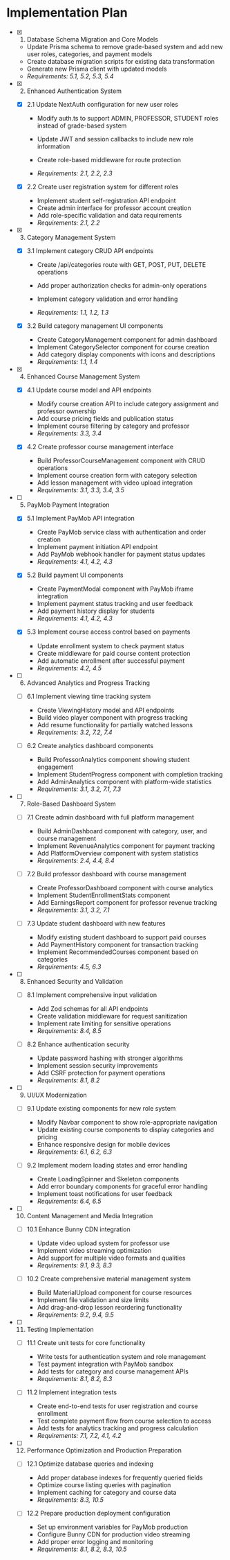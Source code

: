 # Implementation Plan

- [x] 1. Database Schema Migration and Core Models



  - Update Prisma schema to remove grade-based system and add new user roles, categories, and payment models
  - Create database migration scripts for existing data transformation
  - Generate new Prisma client with updated models
  - _Requirements: 5.1, 5.2, 5.3, 5.4_




- [x] 2. Enhanced Authentication System
  - [x] 2.1 Update NextAuth configuration for new user roles

    - Modify auth.ts to support ADMIN, PROFESSOR, STUDENT roles instead of grade-based system

    - Update JWT and session callbacks to include new role information
    - Create role-based middleware for route protection
    - _Requirements: 2.1, 2.2, 2.3_

  - [x] 2.2 Create user registration system for different roles


    - Implement student self-registration API endpoint
    - Create admin interface for professor account creation
    - Add role-specific validation and data requirements
    - _Requirements: 2.1, 2.2_




- [x] 3. Category Management System
  - [x] 3.1 Implement category CRUD API endpoints

    - Create /api/categories route with GET, POST, PUT, DELETE operations



    - Add proper authorization checks for admin-only operations
    - Implement category validation and error handling
    - _Requirements: 1.1, 1.2, 1.3_


  - [x] 3.2 Build category management UI components

    - Create CategoryManagement component for admin dashboard
    - Implement CategorySelector component for course creation
    - Add category display components with icons and descriptions
    - _Requirements: 1.1, 1.4_

- [x] 4. Enhanced Course Management System
  - [x] 4.1 Update course model and API endpoints


    - Modify course creation API to include category assignment and professor ownership
    - Add course pricing fields and publication status
    - Implement course filtering by category and professor
    - _Requirements: 3.3, 3.4_


  - [x] 4.2 Create professor course management interface


    - Build ProfessorCourseManagement component with CRUD operations
    - Implement course creation form with category selection
    - Add lesson management with video upload integration
    - _Requirements: 3.1, 3.3, 3.4, 3.5_

- [ ] 5. PayMob Payment Integration
  - [x] 5.1 Implement PayMob API integration



    - Create PayMob service class with authentication and order creation
    - Implement payment initiation API endpoint
    - Add PayMob webhook handler for payment status updates
    - _Requirements: 4.1, 4.2, 4.3_

  - [x] 5.2 Build payment UI components



    - Create PaymentModal component with PayMob iframe integration
    - Implement payment status tracking and user feedback
    - Add payment history display for students
    - _Requirements: 4.1, 4.2, 4.3_

  - [x] 5.3 Implement course access control based on payments




    - Update enrollment system to check payment status
    - Create middleware for paid course content protection
    - Add automatic enrollment after successful payment
    - _Requirements: 4.2, 4.5_

- [ ] 6. Advanced Analytics and Progress Tracking
  - [ ] 6.1 Implement viewing time tracking system
    - Create ViewingHistory model and API endpoints
    - Build video player component with progress tracking
    - Add resume functionality for partially watched lessons
    - _Requirements: 3.2, 7.2, 7.4_

  - [ ] 6.2 Create analytics dashboard components
    - Build ProfessorAnalytics component showing student engagement
    - Implement StudentProgress component with completion tracking
    - Add AdminAnalytics component with platform-wide statistics
    - _Requirements: 3.1, 3.2, 7.1, 7.3_

- [ ] 7. Role-Based Dashboard System
  - [ ] 7.1 Create admin dashboard with full platform management
    - Build AdminDashboard component with category, user, and course management
    - Implement RevenueAnalytics component for payment tracking
    - Add PlatformOverview component with system statistics
    - _Requirements: 2.4, 4.4, 8.4_

  - [ ] 7.2 Build professor dashboard with course management
    - Create ProfessorDashboard component with course analytics
    - Implement StudentEnrollmentStats component
    - Add EarningsReport component for professor revenue tracking
    - _Requirements: 3.1, 3.2, 7.1_

  - [ ] 7.3 Update student dashboard with new features
    - Modify existing student dashboard to support paid courses
    - Add PaymentHistory component for transaction tracking
    - Implement RecommendedCourses component based on categories
    - _Requirements: 4.5, 6.3_

- [ ] 8. Enhanced Security and Validation
  - [ ] 8.1 Implement comprehensive input validation
    - Add Zod schemas for all API endpoints
    - Create validation middleware for request sanitization
    - Implement rate limiting for sensitive operations
    - _Requirements: 8.4, 8.5_

  - [ ] 8.2 Enhance authentication security
    - Update password hashing with stronger algorithms
    - Implement session security improvements
    - Add CSRF protection for payment operations
    - _Requirements: 8.1, 8.2_

- [ ] 9. UI/UX Modernization
  - [ ] 9.1 Update existing components for new role system
    - Modify Navbar component to show role-appropriate navigation
    - Update existing course components to display categories and pricing
    - Enhance responsive design for mobile devices
    - _Requirements: 6.1, 6.2, 6.3_

  - [ ] 9.2 Implement modern loading states and error handling
    - Create LoadingSpinner and Skeleton components
    - Add error boundary components for graceful error handling
    - Implement toast notifications for user feedback
    - _Requirements: 6.4, 6.5_

- [ ] 10. Content Management and Media Integration
  - [ ] 10.1 Enhance Bunny CDN integration
    - Update video upload system for professor use
    - Implement video streaming optimization
    - Add support for multiple video formats and qualities
    - _Requirements: 9.1, 9.3, 8.3_

  - [ ] 10.2 Create comprehensive material management system
    - Build MaterialUpload component for course resources
    - Implement file validation and size limits
    - Add drag-and-drop lesson reordering functionality
    - _Requirements: 9.2, 9.4, 9.5_

- [ ] 11. Testing Implementation
  - [ ] 11.1 Create unit tests for core functionality
    - Write tests for authentication system and role management
    - Test payment integration with PayMob sandbox
    - Add tests for category and course management APIs
    - _Requirements: 8.1, 8.2, 8.3_

  - [ ] 11.2 Implement integration tests
    - Create end-to-end tests for user registration and course enrollment
    - Test complete payment flow from course selection to access
    - Add tests for analytics tracking and progress calculation
    - _Requirements: 7.1, 7.2, 4.1, 4.2_

- [ ] 12. Performance Optimization and Production Preparation
  - [ ] 12.1 Optimize database queries and indexing
    - Add proper database indexes for frequently queried fields
    - Optimize course listing queries with pagination
    - Implement caching for category and course data
    - _Requirements: 8.3, 10.5_

  - [ ] 12.2 Prepare production deployment configuration
    - Set up environment variables for PayMob production
    - Configure Bunny CDN for production video streaming
    - Add proper error logging and monitoring
    - _Requirements: 8.1, 8.2, 8.3, 10.5_